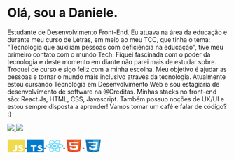 <h1> Olá, sou a Daniele.</h1><p> Estudante de Desenvolvimento Front-End. Eu atuava na área da educação e durante meu curso de Letras, em meio ao meu TCC, que tinha o tema: "Tecnologia que auxiliam pessoas com deficiência na educação", tive meu primeiro contato com o mundo Tech. Fiquei fascinada com o poder da tecnologia e deste momento em diante não parei mais de estudar sobre. Troquei de curso e sigo feliz com a minha escolha. Meu objetivo é ajudar as pessoas e tornar o mundo mais inclusivo através da tecnologia.
Atualmente estou cursando Tecnologia em Desenvolvimento Web e sou estagiaria de desenvolvimento de software na @Creditas. Minhas stacks no front-end são: React.Js, HTML, CSS, Javascript. Também possuo noções de UX/UI e estou sempre disposta a aprender!
Vamos tomar um café e falar de código? :) </p>
 <div>
  <a href="https://github.com/daniszcode">
  <img height="180em" src="https://github-readme-stats.vercel.app/api?username=daniszcode&show_icons=true&theme=dracula&include_all_commits=true&count_private=true"/>
  <img height="180em" src="https://github-readme-stats.vercel.app/api/top-langs/?username=daniszcode&layout=compact&langs_count=7&theme=dracula"/>
</div>
<div style="display: inline_block"><br>
  <img align="center" alt="daniszcode-Js" height="30" width="40" src="https://raw.githubusercontent.com/devicons/devicon/master/icons/javascript/javascript-plain.svg">
  <img align="center" alt="daniszcode-Ts" height="30" width="40" src="https://raw.githubusercontent.com/devicons/devicon/master/icons/typescript/typescript-plain.svg">
  <img align="center" alt="daniszcode-React" height="30" width="40" src="https://raw.githubusercontent.com/devicons/devicon/master/icons/react/react-original.svg">
  <img align="center" alt="daniszcode-HTML" height="30" width="40" src="https://raw.githubusercontent.com/devicons/devicon/master/icons/html5/html5-original.svg">
  <img align="center" alt="daniszcode-CSS" height="30" width="40" src="https://raw.githubusercontent.com/devicons/devicon/master/icons/css3/css3-original.svg">


</div>

